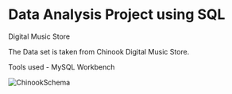 # Data Analysis Project using SQL
Digital Music Store 

The Data set is taken from Chinook Digital Music Store.

Tools used - MySQL Workbench


![ChinookSchema](https://user-images.githubusercontent.com/64872029/233769209-4e954fb9-c48a-48aa-8c14-f65578aaec79.png)
